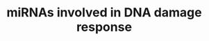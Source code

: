 ---
annotations:
- id: PW:0000099
  parent: regulatory pathway
  type: Pathway Ontology
  value: DNA repair pathway
- id: PW:0000808
  parent: regulatory pathway
  type: Pathway Ontology
  value: microRNA pathway
authors:
- J.krumeich
- Khanspers
- MaintBot
- MartijnVanIersel
- Andra
- Mkutmon
- Egonw
- Susan
citedin:
- link: PMC8287703
- link: PMC6961668
- link: PMC4936435
description: MicroRNA clusters involved in de DNA damage response. Genes they regulated
  and genes that regulate them. All genes presented in this pathway can also be found
  in the pathway "DNA damage response(Homo sapiens)". More info can be found there.  Proteins
  on this pathway have targeted assays available via the [https://assays.cancer.gov/available_assays?wp_id=WP1545
  CPTAC Assay Portal].
last-edited: 2021-05-27
ndex: 0d895865-8b63-11eb-9e72-0ac135e8bacf
organisms:
- Homo sapiens
redirect_from:
- /index.php/Pathway:WP1545
- /instance/WP1545
- /instance/WP1545_rr118363
revision: r118363
schema-jsonld:
- '@context': https://schema.org/
  '@id': https://wikipathways.github.io/pathways/WP1545.html
  '@type': Dataset
  creator:
    '@type': Organization
    name: WikiPathways
  description: MicroRNA clusters involved in de DNA damage response. Genes they regulated
    and genes that regulate them. All genes presented in this pathway can also be
    found in the pathway "DNA damage response(Homo sapiens)". More info can be found
    there.  Proteins on this pathway have targeted assays available via the [https://assays.cancer.gov/available_assays?wp_id=WP1545
    CPTAC Assay Portal].
  keywords:
  - ABL1
  - ATM
  - CCND1
  - CCND3
  - CCNE1
  - CDC25A2
  - CDK6
  - CDKN1A
  - CDKN1B
  - CREB1
  - E2F1
  - H2AFX
  - RAD52
  - TP53
  - c-Myc
  - hsa-let-7a
  - hsa-let-7b
  - hsa-let-7d
  - hsa-let-7f
  - hsa-mir-100
  - hsa-mir-106b
  - hsa-mir-143
  - hsa-mir-145
  - hsa-mir-15a
  - hsa-mir-15b
  - hsa-mir-16
  - hsa-mir-17
  - hsa-mir-181a
  - hsa-mir-181b
  - hsa-mir-18a
  - hsa-mir-195
  - hsa-mir-19a
  - 'hsa-mir-19b-1 '
  - hsa-mir-203
  - hsa-mir-20a
  - hsa-mir-21
  - hsa-mir-210
  - hsa-mir-221
  - hsa-mir-222
  - hsa-mir-223
  - hsa-mir-23a
  - hsa-mir-23b
  - hsa-mir-24
  - hsa-mir-25
  - hsa-mir-27a
  - hsa-mir-27b
  - hsa-mir-29a
  - hsa-mir-29b-1
  - hsa-mir-29c
  - hsa-mir-3074
  - hsa-mir-330
  - hsa-mir-34b
  - hsa-mir-34c
  - hsa-mir-371
  - hsa-mir-372
  - hsa-mir-373
  - hsa-mir-374b
  - hsa-mir-421
  - hsa-mir-424
  - hsa-mir-449a
  - hsa-mir-449b
  - hsa-mir-449c
  - hsa-mir-450a
  - hsa-mir-450b
  - hsa-mir-497
  - hsa-mir-503
  - hsa-mir-542
  - hsa-mir-92a-1
  - hsa-mir-93
  license: CC0
  name: miRNAs involved in DNA damage response
seo: CreativeWork
title: miRNAs involved in DNA damage response
wpid: WP1545
---